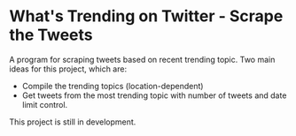 # What's Trending on Twitter - Scrape the Tweets

A program for scraping tweets based on recent trending topic. Two main ideas for this project, which are:
- Compile the trending topics (location-dependent)
- Get tweets from the most trending topic with number of tweets and date limit control.

This project is still in development.